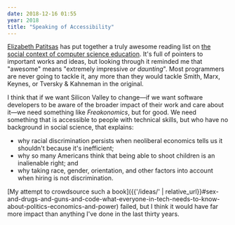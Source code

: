 ```yaml
---
date: 2018-12-16 01:55
year: 2018
title: "Speaking of Accessibility"
---
```


[Elizabeth Patitsas](https://patitsas.github.io/)
has put together a truly awesome reading list on
[the social context of computer science education](https://docs.google.com/document/d/1F1z8BvKpMqz0MdwagjhG6X6R4sVFHLhY52dSgssnE4I/).
It's full of pointers to important works and ideas,
but looking through it reminded me that "awesome" means "extremely impressive *or daunting*".
Most programmers are never going to tackle it,
any more than they would tackle Smith, Marx, Keynes, or Tversky & Kahneman in the original.

I think that if we want Silicon Valley to change—if we want
software developers to be aware of the broader impact of their work and care about it—we
need something like *Freakonomics*, but for good.
We need something that is accessible to people with technical skills,
but who have no background in social science,
that explains:

- why racial discrimination persists when neoliberal economics tells us it shouldn't because it's inefficient;
- why so many Americans think that being able to shoot children is an inalienable right; and
- why taking race, gender, orientation, and other factors into account when hiring is not discrimination.

[My attempt to crowdsource such a book]({{'/ideas/' | relative_url}}#sex-and-drugs-and-guns-and-code-what-everyone-in-tech-needs-to-know-about-politics-economics-and-power) failed,
but I think it would have far more impact than anything I've done in the last thirty years.
